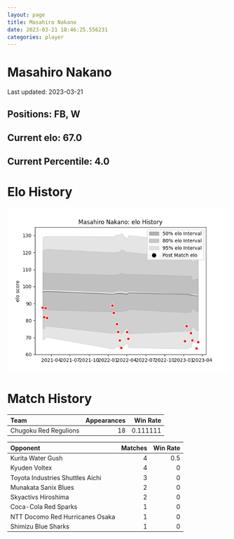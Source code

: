 ```yaml
---  
layout: page  
title: Masahiro Nakano  
date: 2023-03-21 18:46:25.556231  
categories: player  
---
```

# Masahiro Nakano


Last updated: 2023-03-21
## Positions: FB, W

## Current elo: 67.0

## Current Percentile: 4.0

# Elo History


![elo history](history_MasahiroNakano.png)
# Match History


| Team                  |   Appearances |   Win Rate |
|:----------------------|--------------:|-----------:|
| Chugoku Red Regulions |            18 |   0.111111 |

| Opponent                         |   Matches |   Win Rate |
|:---------------------------------|----------:|-----------:|
| Kurita Water Gush                |         4 |        0.5 |
| Kyuden Voltex                    |         4 |        0   |
| Toyota Industries Shuttles Aichi |         3 |        0   |
| Munakata Sanix Blues             |         2 |        0   |
| Skyactivs Hiroshima              |         2 |        0   |
| Coca-Cola Red Sparks             |         1 |        0   |
| NTT Docomo Red Hurricanes Osaka  |         1 |        0   |
| Shimizu Blue Sharks              |         1 |        0   |
